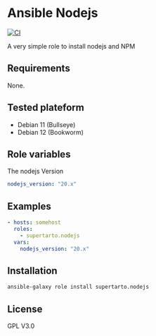 # Ansible Nodejs
[![CI](https://github.com/supertarto/ansible-nodejs/actions/workflows/ci.yml/badge.svg)](https://github.com/supertarto/ansible-nodejs/actions/workflows/ci.yml)

A very simple role to install nodejs and NPM

## Requirements
None.

## Tested plateform
* Debian 11 (Bullseye)
* Debian 12 (Bookworm)

## Role variables
The nodejs Version
```yml
nodejs_version: "20.x"
```

## Examples
```yml
- hosts: somehost
  roles:
    - supertarto.nodejs
  vars:
    nodejs_version: "20.x"
```

## Installation
```bash
ansible-galaxy role install supertarto.nodejs
```
## License
GPL V3.0
